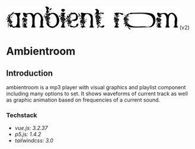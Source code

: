 ![ambientroom](https://raw.githubusercontent.com/toungyhug/ambientroom/master/src/assets/logo_small_rev.png)
(v2)

# Ambientroom

## Introduction
ambientroom is a mp3 player with visual graphics and playlist component including many options to set.
It shows waveforms of current track as well as graphic animation based on frequencies of a current sound.

### Techstack
* *vue.js: 3.2.37*
* *p5.js: 1.4.2*
* *tailwindcss: 3.0*




